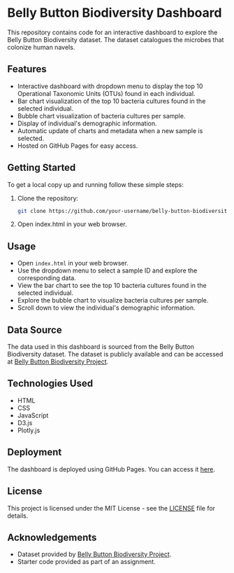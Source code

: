 # Belly Button Biodiversity Dashboard

This repository contains code for an interactive dashboard to explore the Belly Button Biodiversity dataset. The dataset catalogues the microbes that colonize human navels.

## Features

- Interactive dashboard with dropdown menu to display the top 10 Operational Taxonomic Units (OTUs) found in each individual.
- Bar chart visualization of the top 10 bacteria cultures found in the selected individual.
- Bubble chart visualization of bacteria cultures per sample.
- Display of individual's demographic information.
- Automatic update of charts and metadata when a new sample is selected.
- Hosted on GitHub Pages for easy access.

## Getting Started

To get a local copy up and running follow these simple steps:

1. Clone the repository:
   ```bash
   git clone https://github.com/your-username/belly-button-biodiversity-dashboard.git

2. Open index.html in your web browser.

## Usage

- Open `index.html` in your web browser.
- Use the dropdown menu to select a sample ID and explore the corresponding data.
- View the bar chart to see the top 10 bacteria cultures found in the selected individual.
- Explore the bubble chart to visualize bacteria cultures per sample.
- Scroll down to view the individual's demographic information.

## Data Source

The data used in this dashboard is sourced from the Belly Button Biodiversity dataset. The dataset is publicly available and can be accessed at [Belly Button Biodiversity Project](https://bellybuttondiversity.herokuapp.com/).

## Technologies Used

- HTML
- CSS
- JavaScript
- D3.js
- Plotly.js

## Deployment

The dashboard is deployed using GitHub Pages. You can access it [here](https://your-username.github.io/belly-button-biodiversity-dashboard/).

## License

This project is licensed under the MIT License - see the [LICENSE](LICENSE) file for details.

## Acknowledgements

- Dataset provided by [Belly Button Biodiversity Project](https://bellybuttondiversity.herokuapp.com/).
- Starter code provided as part of an assignment.
